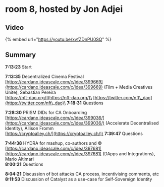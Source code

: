 # room 8, hosted by Jon Adjei

## Video

{% embed url="https://youtu.be/xvfZDnPU0SQ" %}

## Summary

**7:13:23** Start

**7:13:35** Decentralized Cinema Festival [https://cardano.ideascale.com/c/idea/399669](https://cardano.ideascale.com/c/idea/399669) (Film + Media Creatives Unite), Sebastian Pereira\
[https://nft-dao.org/](https://nft-dao.org/)\
[https://twitter.com/nft\_dao](https://twitter.com/nft\_dao)\
**7:18:31** Questions

**7:28:30** PRISM DIDs for CA Onboarding [https://cardano.ideascale.com/c/idea/399036/](https://cardano.ideascale.com/c/idea/399036/) (Accelerate Decentralised Identity), Allison Fromm\
[https://cryptoalley.ch/](https://cryptoalley.ch/)\
**7:39:47** Questions

**7:44:38**  HYDRA for mashup, co-authors and ©  [https://cardano.ideascale.com/c/idea/397681](https://cardano.ideascale.com/c/idea/397681) (DApps and Integrations), Mario Altimari\
**8:00:21** Questions

**8:04:21** Discussion of bot attacks CA process, incentivising comments, etc\
**8:11:53** Discussion of Catalyst as a use-case for Self-Sovereign Identity

